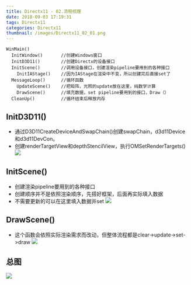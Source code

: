 ```yaml
---
title: Directx11 - 02.流程梳理
date: 2018-09-03 17:19:31
tags: Directx11
categories: Directx11
thumbnail: /images/Directx11_02_01.png
---
```


```
WinMain()
  InitWindow()       //创建Windows窗口
  InitD3D11()        //创建Directx的设备接口
  InitScene()        //调用设备接口，创建渲染pipeline要用到的各种接口
    InitIAStage()    //因为IAStage在渲染中不变，所以创建完后直接set了
  MessageLoop()      //循环函数
    UpdateScene()    //把矩阵，光照的update放在这里，纯数学计算
    DrawScene()      //填充数据，set pipeline要用到的接口，Draw（）
  CleanUp()          //循环结束后释放内存
```

## InitD3D11() 
- 通过D3D11CreateDeviceAndSwapChain()创建swapChain，d3d11Device和d3d11DevCon。
- 创建renderTargetView和depthStencilView，执行OMSetRenderTargets()
![](/images/Directx11_02_01.png)

## InitScene() 
- 创建渲染pipeline要用到的各种接口
- 创建顺序并不是依照渲染顺序，先搭好框架，后面再实际填入数据
- 不需要更新的可以在这里填入数据并set
![](/images/Directx11_02_02.png)

##  DrawScene()
- 这个函数会依照实际渲染需求而改动，但整体流程都是clear->update->set->draw
![](/images/Directx11_02_03.png)

## 总图
![](/images/Directx11_02_04.png)